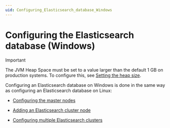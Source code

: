 ```yaml
---
uid: Configuring_Elasticsearch_database_Windows
---
```


# Configuring the Elasticsearch database (Windows)

> [!IMPORTANT]
> The JVM Heap Space must be set to a value larger than the default 1 GB on production systems.
> To configure this, see [Setting the heap size](https://www.elastic.co/guide/en/elasticsearch/reference/6.8/heap-size.html).

Configuring an Elasticsearch database on Windows is done in the same way as configuring an Elasticsearch database on Linux:

- [Configuring the master nodes](xref:Configuring_master_Elasticsearch_nodes)

- [Adding an Elasticsearch cluster node](xref:Configuring_Elasticsearch_node_add)

- [Configuring multiple Elasticsearch clusters](xref:Configuring_multiple_Elasticsearch_clusters)
